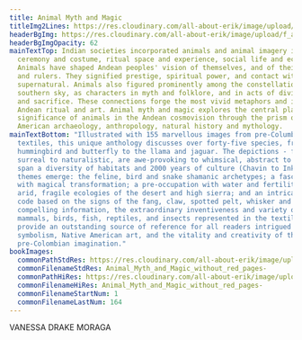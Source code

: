 ```yaml
---
title: Animal Myth and Magic
titleImg2Lines: https://res.cloudinary.com/all-about-erik/image/upload/v1586992211/Publications/3.%20Animal%20Myth%20and%20Magic/animalmythmagic_-_cropped_fdlmnj.png
headerBgImg: https://res.cloudinary.com/all-about-erik/image/upload/f_auto/v1586898832/Publications/3.%20Animal%20Myth%20and%20Magic/banner-h061_zya2mk.jpg
headerBgImgOpacity: 62
mainTextTop: Indian societies incorporated animals and animal imagery into
  ceremony and costume, ritual space and experience, social life and economy.
  Animals have shaped Andean peoples' vision of themselves, and of their shamans
  and rulers. They signified prestige, spiritual power, and contact with the
  supernatural. Animals also figured prominently among the constellations of the
  southern sky, as characters in myth and folklore, and in acts of divination
  and sacrifice. These connections forge the most vivid metaphors and icons of
  Andean ritual and art. Animal myth and magic explores the central place and
  significance of animals in the Andean cosmovision through the prism of South
  American archaeology, anthropology, natural history and mythology.
mainTextBottom: "Illustrated with 155 marvellous images from pre-Columbian
  textiles, this unique anthology discusses over forty-five species, from the
  hummingbird and butterfly to the llama and jaguar. The depictions - from
  surreal to naturalistic, are awe-provoking to whimsical, abstract to totemic -
  span a diversity of habitats and 2000 years of culture (Chavin to Inka). Key
  themes emerge: the feline, bird and snake shamanic archetypes; a fascination
  with magical transformation; a pre-occupation with water and fertility in the
  arid, fragile ecologies of the desert and high sierra; and an intricate visual
  code based on the signs of the fang, claw, spotted pelt, whisker and wing. The
  compelling information, the extraordinary inventiveness and variety of
  mammals, birds, fish, reptiles, and insects represented in the textile art,
  provide an outstanding source of reference for all readers intrigued by animal
  symbolism, Native American art, and the vitality and creativity of the
  pre-Colombian imagination."
bookImages:
  commonPathStdRes: https://res.cloudinary.com/all-about-erik/image/upload/f_auto/v1588457871/Publications/3.%20Animal%20Myth%20and%20Magic/Book%20Images/FullScreen/
  commonFilenameStdRes: Animal_Myth_and_Magic_without_red_pages-
  commonPathHiRes: https://res.cloudinary.com/all-about-erik/image/upload/f_auto/v1588457978/Publications/3.%20Animal%20Myth%20and%20Magic/Book%20Images/Large%20File%20Size/
  commonFilenameHiRes: Animal_Myth_and_Magic_without_red_pages-
  commonFilenameStartNum: 1
  commonFilenameLastNum: 164
---
```

VANESSA DRAKE MORAGA
